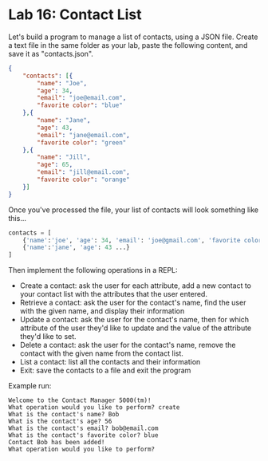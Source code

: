 
# Lab 16: Contact List


Let's build a program to manage a list of contacts, using a JSON file. Create a text file in the same folder as your lab, paste the following content, and save it as "contacts.json".

```json
{
    "contacts": [{
        "name": "Joe",
        "age": 34,
        "email": "joe@email.com",
        "favorite color": "blue"
    },{
        "name": "Jane",
        "age": 43,
        "email": "jane@email.com",
        "favorite color": "green"
    },{
        "name": "Jill",
        "age": 65,
        "email": "jill@email.com",
        "favorite color": "orange"
    }]
}
```

Once you've processed the file, your list of contacts will look something like this...
```python
contacts = [
    {'name':'joe', 'age': 34, 'email': 'joe@gmail.com', 'favorite color':'blue'},
    {'name':'jane', 'age': 43 ...}
]
```

Then implement the following operations in a REPL:

- Create a contact: ask the user for each attribute, add a new contact to your contact list with the attributes that the user entered.
- Retrieve a contact: ask the user for the contact's name, find the user with the given name, and display their information
- Update a contact: ask the user for the contact's name, then for which attribute of the user they'd like to update and the value of the attribute they'd like to set.
- Delete a contact: ask the user for the contact's name, remove the contact with the given name from the contact list.
- List a contact: list all the contacts and their information
- Exit: save the contacts to a file and exit the program

Example run:
```
Welcome to the Contact Manager 5000(tm)!
What operation would you like to perform? create
What is the contact's name? Bob
What is the contact's age? 56
What is the contact's email? bob@email.com
What is the contact's favorite color? blue
Contact Bob has been added!
What operation would you like to perform?
```

